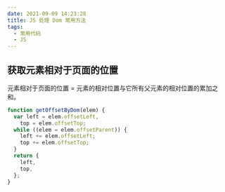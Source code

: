 ```yaml
---
date: 2021-09-09 14:23:28
title: JS 处理 Dom 常用方法
tags:
  - 常用代码
  - JS
---
```


## 获取元素相对于页面的位置

元素相对于页面的位置 = 元素的相对位置与它所有父元素的相对位置的累加之和。

```js
function getOffsetByDom(elem) {
  var left = elem.offsetLeft,
    top = elem.offsetTop;
  while ((elem = elem.offsetParent)) {
    left += elem.offsetLeft;
    top += elem.offsetTop;
  }
  return {
    left,
    top,
  };
}
```
